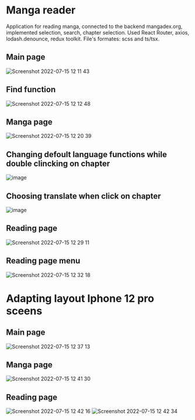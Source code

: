 # Manga reader
Application for reading manga, connected to the backend mangadex.org, implemented selection, search, chapter selection. Used React Router, axios, lodash.denounce, redux toolkit.
File's formates: scss and ts/tsx.
## Main page
![Screenshot 2022-07-15 12 11 43](https://user-images.githubusercontent.com/72702845/179192923-16bf3c91-e2ff-4358-b7b8-4ebf04cc731a.png)
## Find function
![Screenshot 2022-07-15 12 12 48](https://user-images.githubusercontent.com/72702845/179193099-59f70cdd-2964-4032-a7b4-672ac579c356.png)
## Manga page
![Screenshot 2022-07-15 12 20 39](https://user-images.githubusercontent.com/72702845/179194398-de6ac677-102b-4d13-bc29-3257e574212d.png)
## Changing defoult language functions while double clincking on chapter
![image](https://user-images.githubusercontent.com/72702845/179194590-e3ed1f4d-4a8a-40af-ac95-58cff8dcdf1e.png)
## Choosing translate when click on chapter
![image](https://user-images.githubusercontent.com/72702845/179194654-a7526552-f651-4df5-abd0-af47fcc0ee9e.png)
## Reading page
![Screenshot 2022-07-15 12 29 11](https://user-images.githubusercontent.com/72702845/179195863-a7bf151c-d31d-4685-80aa-b77ca13d5a0d.png)
## Reading page menu
![Screenshot 2022-07-15 12 32 18](https://user-images.githubusercontent.com/72702845/179196409-73725695-e9b4-4134-a3e4-183b7961ebb9.png)
# Adapting layout Iphone 12 pro sceens
## Main page
![Screenshot 2022-07-15 12 37 13](https://user-images.githubusercontent.com/72702845/179197275-4e7d54d9-4931-4cf2-a34e-96bf2cb77e19.png)
## Manga page
![Screenshot 2022-07-15 12 41 30](https://user-images.githubusercontent.com/72702845/179198063-90a4d0a9-382e-4807-83e3-805dffd896b8.png)
## Reading page
![Screenshot 2022-07-15 12 42 16](https://user-images.githubusercontent.com/72702845/179198174-ff1e4329-7c96-4ea2-8a18-e748e569ecc4.png)
![Screenshot 2022-07-15 12 42 34](https://user-images.githubusercontent.com/72702845/179198246-c71e70cb-6408-4756-b1ed-fb890abc56ae.png)
